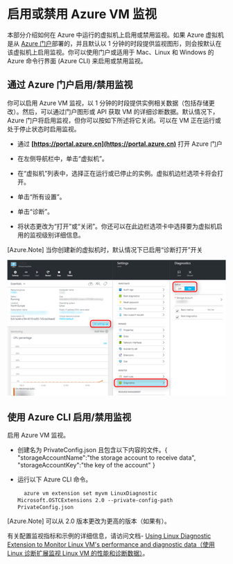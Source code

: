 <properties
   pageTitle="启用或禁用 Azure VM 监视"
   description="介绍如何启用或禁用 Azure VM 监视"
   services="virtual-machines-linux"
   documentationCenter="virtual-machines"
   authors="kmouss"
   manager="drewm"
   editor=""/>

<tags
	ms.service="virtual-machines-linux"
	ms.date="02/08/2016"
	wacn.date="06/07/2016"/>
   
# 启用或禁用 Azure VM 监视

本部分介绍如何在 Azure 中运行的虚拟机上启用或禁用监视。如果 Azure 虚拟机是从 [Azure 门户](https://portal.azure.cn)部署的，并且默认以 1 分钟的时段提供监视图形，则会按默认在该虚拟机上启用监视。你可以使用门户或适用于 Mac、Linux 和 Windows 的 Azure 命令行界面 (Azure CLI) 来启用或禁用监视。

## 通过 Azure 门户启用/禁用监视
 
你可以启用 Azure VM 监视，以 1 分钟的时段提供实例相关数据（包括存储更改）。然后，可以通过门户图形或 API 获取 VM 的详细诊断数据。默认情况下，Azure 门户将启用监视，但你可以按如下所述将它关闭。可以在 VM 正在运行或处于停止状态时启用监视。

- 通过 **[https://portal.azure.cn](https://portal.azure.cn)** 打开 Azure 门户

- 在左侧导航栏中，单击“虚拟机”。

- 在“虚拟机”列表中，选择正在运行或已停止的实例。虚拟机边栏选项卡将会打开。

- 单击“所有设置”。

- 单击“诊断”。

- 将状态更改为“打开”或“关闭”。你还可以在此边栏选项卡中选择要为虚拟机启用的监视级别详细信息。

[Azure.Note] 当你创建新的虚拟机时，默认情况下已启用“诊断打开”开关

![通过 Azure 门户启用/禁用监视。][1]


## 使用 Azure CLI 启用/禁用监视
 
启用 Azure VM 监视。

- 创建名为 PrivateConfig.json 且包含以下内容的文件。{ "storageAccountName":"the storage account to receive data", "storageAccountKey":"the key of the account" }
- 运行以下 Azure CLI 命令。

        azure vm extension set myvm LinuxDiagnostic Microsoft.OSTCExtensions 2.0 --private-config-path PrivateConfig.json

[Azure.Note] 可以从 2.0 版本更改为更高的版本（如果有）。

有关配置监视指标和示例的详细信息，请访问文档- [Using Linux Diagnostic Extension to Monitor Linux VM's performance and diagnostic data（使用 Linux 诊断扩展监视 Linux VM 的性能和诊断数据）](/documentation/articles/virtual-machines-linux-diagnostic-extension)。

<!--Image references-->
[1]: ./media/virtual-machines-linux-vm-monitoring/portal-enable-disable.png
 


<!---HONumber=Mooncake_0425_2016-->